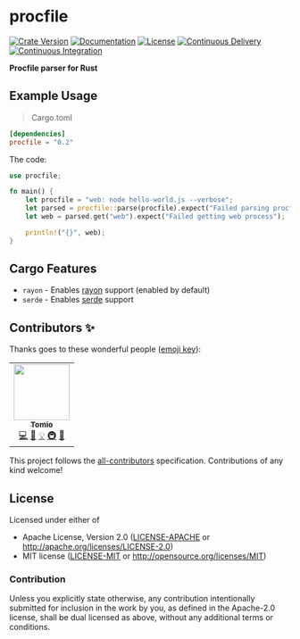 # procfile

[![Crate Version](https://img.shields.io/crates/v/procfile)](https://crates.io/crates/procfile)
[![Documentation](https://docs.rs/procfile/badge.svg)](https://docs.rs/procfile)
[![License](https://img.shields.io/crates/l/procfile.svg)](./LICENSE-APACHE)
[![Continuous Delivery](https://github.com/devtomio/procfile/actions/workflows/continuous-delivery.yml/badge.svg)](https://github.com/devtomio/procfile/actions/workflows/continuous-delivery.yml)
[![Continuous Integration](https://github.com/devtomio/procfile/actions/workflows/continuous-integration.yml/badge.svg)](https://github.com/devtomio/procfile/actions/workflows/continuous-integration.yml)

**Procfile parser for Rust**

## Example Usage

> Cargo.toml

```toml
[dependencies]
procfile = "0.2"
```

The code:

```rust
use procfile;

fn main() {
    let procfile = "web: node hello-world.js --verbose";
    let parsed = procfile::parse(procfile).expect("Failed parsing procfile");
    let web = parsed.get("web").expect("Failed getting web process");

    println!("{}", web);
}
```

## Cargo Features

- `rayon` - Enables [rayon](https://github.com/rayon-rs/rayon) support (enabled by default)
- `serde` - Enables [serde](https://serde.rs) support

## Contributors ✨

Thanks goes to these wonderful people ([emoji key](https://allcontributors.org/docs/en/emoji-key)):

<!-- ALL-CONTRIBUTORS-LIST:START - Do not remove or modify this section -->
<!-- prettier-ignore-start -->
<!-- markdownlint-disable -->
<table>
  <tr>
    <td align="center"><a href="https://tomio.fun/"><img src="https://avatars.githubusercontent.com/u/75403863?v=4?s=100" width="100px;" alt=""/><br /><sub><b>Tomio</b></sub></a><br /><a href="https://github.com/devtomio/procfile/commits?author=devtomio" title="Code">💻</a> <a href="https://github.com/devtomio/procfile/commits?author=devtomio" title="Documentation">📖</a> <a href="#example-devtomio" title="Examples">💡</a> <a href="#infra-devtomio" title="Infrastructure (Hosting, Build-Tools, etc)">🚇</a> <a href="#maintenance-devtomio" title="Maintenance">🚧</a></td>
  </tr>
</table>

<!-- markdownlint-restore -->
<!-- prettier-ignore-end -->

<!-- ALL-CONTRIBUTORS-LIST:END -->

This project follows the [all-contributors](https://github.com/all-contributors/all-contributors) specification. Contributions of any kind welcome!

## License

Licensed under either of

- Apache License, Version 2.0 ([LICENSE-APACHE](LICENSE-APACHE) or http://apache.org/licenses/LICENSE-2.0)
- MIT license ([LICENSE-MIT](LICENSE-MIT) or http://opensource.org/licenses/MIT)

### Contribution

Unless you explicitly state otherwise, any contribution intentionally submitted
for inclusion in the work by you, as defined in the Apache-2.0 license, shall
be dual licensed as above, without any additional terms or conditions.
